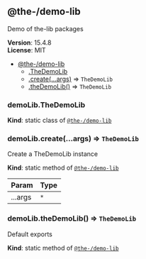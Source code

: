 <!--- Code generated by @the-/script-doc. DO NOT EDIT. -->

<a name="module_@the-/demo-lib"></a>

## @the-/demo-lib
Demo of the-lib packages

**Version**: 15.4.8  
**License**: MIT  

* [@the-/demo-lib](#module_@the-/demo-lib)
    * [.TheDemoLib](#module_@the-/demo-lib.TheDemoLib)
    * [.create(...args)](#module_@the-/demo-lib.create) ⇒ <code>TheDemoLib</code>
    * [.theDemoLib()](#module_@the-/demo-lib.theDemoLib) ⇒ <code>TheDemoLib</code>

<a name="module_@the-/demo-lib.TheDemoLib"></a>

### demoLib.TheDemoLib
**Kind**: static class of [<code>@the-/demo-lib</code>](#module_@the-/demo-lib)  
<a name="module_@the-/demo-lib.create"></a>

### demoLib.create(...args) ⇒ <code>TheDemoLib</code>
Create a TheDemoLib instance

**Kind**: static method of [<code>@the-/demo-lib</code>](#module_@the-/demo-lib)  

| Param | Type |
| --- | --- |
| ...args | <code>\*</code> | 

<a name="module_@the-/demo-lib.theDemoLib"></a>

### demoLib.theDemoLib() ⇒ <code>TheDemoLib</code>
Default exports

**Kind**: static method of [<code>@the-/demo-lib</code>](#module_@the-/demo-lib)  
